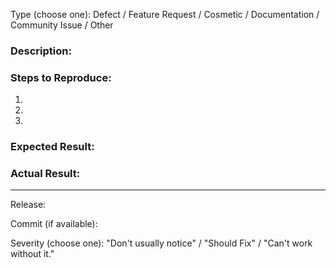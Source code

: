 Type (choose one): Defect / Feature Request / Cosmetic / Documentation / Community Issue / Other

### Description:

### Steps to Reproduce:
1.
2.
3.

### Expected Result:

### Actual Result:

---

Release:

Commit (if available):

Severity (choose one): "Don't usually notice" / "Should Fix" / "Can't work without it."
